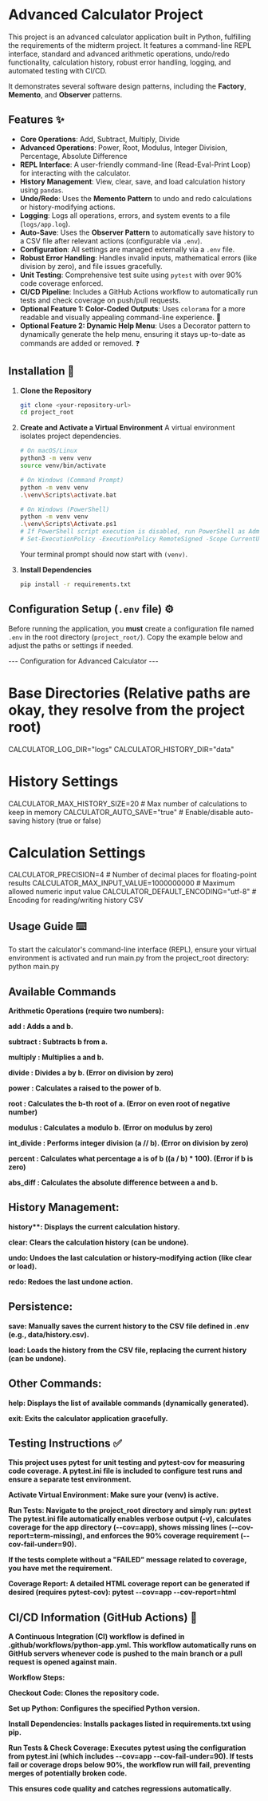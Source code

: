 # Advanced Calculator Project

This project is an advanced calculator application built in Python, fulfilling the requirements of the midterm project. It features a command-line REPL interface, standard and advanced arithmetic operations, undo/redo functionality, calculation history, robust error handling, logging, and automated testing with CI/CD.

It demonstrates several software design patterns, including the **Factory**, **Memento**, and **Observer** patterns.

## Features ✨

-   **Core Operations**: Add, Subtract, Multiply, Divide
-   **Advanced Operations**: Power, Root, Modulus, Integer Division, Percentage, Absolute Difference
-   **REPL Interface**: A user-friendly command-line (Read-Eval-Print Loop) for interacting with the calculator.
-   **History Management**: View, clear, save, and load calculation history using `pandas`.
-   **Undo/Redo**: Uses the **Memento Pattern** to undo and redo calculations or history-modifying actions.
-   **Logging**: Logs all operations, errors, and system events to a file (`logs/app.log`).
-   **Auto-Save**: Uses the **Observer Pattern** to automatically save history to a CSV file after relevant actions (configurable via `.env`).
-   **Configuration**: All settings are managed externally via a `.env` file.
-   **Robust Error Handling**: Handles invalid inputs, mathematical errors (like division by zero), and file issues gracefully.
-   **Unit Testing**: Comprehensive test suite using `pytest` with over 90% code coverage enforced.
-   **CI/CD Pipeline**: Includes a GitHub Actions workflow to automatically run tests and check coverage on push/pull requests.
-   **Optional Feature 1: Color-Coded Outputs**: Uses `colorama` for a more readable and visually appealing command-line experience. 🎨
-   **Optional Feature 2: Dynamic Help Menu**: Uses a Decorator pattern to dynamically generate the help menu, ensuring it stays up-to-date as commands are added or removed. ❓

## Installation 🚀

1.  **Clone the Repository**
    ```bash
    git clone <your-repository-url>
    cd project_root
    ```

2.  **Create and Activate a Virtual Environment**
    A virtual environment isolates project dependencies.

    ```bash
    # On macOS/Linux
    python3 -m venv venv
    source venv/bin/activate

    # On Windows (Command Prompt)
    python -m venv venv
    .\venv\Scripts\activate.bat

    # On Windows (PowerShell)
    python -m venv venv
    .\venv\Scripts\Activate.ps1
    # If PowerShell script execution is disabled, run PowerShell as Admin and execute:
    # Set-ExecutionPolicy -ExecutionPolicy RemoteSigned -Scope CurrentUser
    ```
    Your terminal prompt should now start with `(venv)`.

3.  **Install Dependencies**
    ```bash
    pip install -r requirements.txt
    ```

## Configuration Setup (`.env` file) ⚙️

Before running the application, you **must** create a configuration file named `.env` in the root directory (`project_root/`). Copy the example below and adjust the paths or settings if needed.


 --- Configuration for Advanced Calculator ---

# Base Directories (Relative paths are okay, they resolve from the project root)
CALCULATOR_LOG_DIR="logs"
CALCULATOR_HISTORY_DIR="data"

# History Settings
CALCULATOR_MAX_HISTORY_SIZE=20     # Max number of calculations to keep in memory
CALCULATOR_AUTO_SAVE="true"        # Enable/disable auto-saving history (true or false)

# Calculation Settings
CALCULATOR_PRECISION=4             # Number of decimal places for floating-point results
CALCULATOR_MAX_INPUT_VALUE=1000000000 # Maximum allowed numeric input value
CALCULATOR_DEFAULT_ENCODING="utf-8"  # Encoding for reading/writing history CSV

## Usage Guide ⌨️
To start the calculator's command-line interface (REPL), ensure your virtual environment is activated and run main.py from the project_root directory:
python main.py

## Available Commands
**Arithmetic Operations (require two numbers):**

**add <a> <b>**: Adds a and b.

**subtract <a> <b>**: Subtracts b from a.

**multiply <a> <b>**: Multiplies a and b.

**divide <a> <b>**: Divides a by b. (Error on division by zero)

**power <a> <b>**: Calculates a raised to the power of b.

**root <a> <b>**: Calculates the b-th root of a. (Error on even root of negative number)

**modulus <a> <b>**: Calculates a modulo b. (Error on modulus by zero)

**int_divide <a> <b>**: Performs integer division (a // b). (Error on division by zero)

**percent <a> <b>**: Calculates what percentage a is of b ((a / b) * 100). (Error if b is zero)

**abs_diff <a> <b>**: Calculates the absolute difference between a and b.

## History Management:

**h**istory**: Displays the current calculation history.

**clear**: Clears the calculation history (can be undone).

**undo**: Undoes the last calculation or history-modifying action (like clear or load).

**redo**: Redoes the last undone action.

## Persistence:

**save**: Manually saves the current history to the CSV file defined in .env (e.g., data/history.csv).

**load**: Loads the history from the CSV file, replacing the current history (can be undone).

## Other Commands:

**help**: Displays the list of available commands (dynamically generated).

**exit**: Exits the calculator application gracefully.

## Testing Instructions ✅
This project uses pytest for unit testing and pytest-cov for measuring code coverage. A pytest.ini file is included to configure test runs and ensure a separate test environment.

Activate Virtual Environment: Make sure your (venv) is active.

Run Tests: Navigate to the project_root directory and simply run:
pytest
The pytest.ini file automatically enables verbose output (-v), calculates coverage for the app directory (--cov=app), shows missing lines (--cov-report=term-missing), and enforces the 90% coverage requirement (--cov-fail-under=90).

If the tests complete without a "FAILED" message related to coverage, you have met the requirement.

Coverage Report: A detailed HTML coverage report can be generated if desired (requires pytest-cov):
pytest --cov=app --cov-report=html

## CI/CD Information (GitHub Actions) 🔄
A Continuous Integration (CI) workflow is defined in .github/workflows/python-app.yml. This workflow automatically runs on GitHub servers whenever code is pushed to the main branch or a pull request is opened against main.

Workflow Steps:

Checkout Code: Clones the repository code.

Set up Python: Configures the specified Python version.

Install Dependencies: Installs packages listed in requirements.txt using pip.

Run Tests & Check Coverage: Executes pytest using the configuration from pytest.ini (which includes --cov=app --cov-fail-under=90). If tests fail or coverage drops below 90%, the workflow run will fail, preventing merges of potentially broken code.

This ensures code quality and catches regressions automatically.